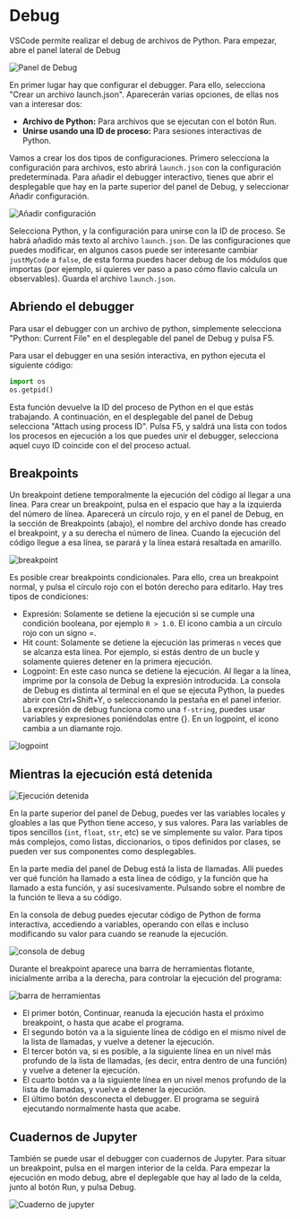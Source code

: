 # Debug

VSCode permite realizar el debug de archivos de Python. Para empezar, abre el panel lateral de Debug

![Panel de Debug](20.png)

En primer lugar hay que configurar el debugger. Para ello, selecciona "Crear un archivo launch.json". Aparecerán varias opciones, de ellas nos van a interesar dos:

* **Archivo de Python:** Para archivos que se ejecutan con el botón Run.
* **Unirse usando una ID de proceso:** Para sesiones interactivas de Python.

Vamos a crear los dos tipos de configuraciones. Primero selecciona la configuración para archivos, esto abrirá `launch.json` con la configuración predeterminada. Para añadir el debugger interactivo, tienes que abrir el desplegable que hay en la parte superior del panel de Debug, y seleccionar Añadir configuración.

![Añadir configuración](21.png)

Selecciona Python, y la configuración para unirse con la ID de proceso. Se habrá añadido más texto al archivo `launch.json`. De las configuraciones que puedes modificar, en algunos casos puede ser interesante cambiar `justMyCode` a `false`, de esta forma puedes hacer debug de los módulos que importas (por ejemplo, si quieres ver paso a paso cómo flavio calcula un observables). Guarda el archivo `launch.json`.

## Abriendo el debugger

Para usar el debugger con un archivo de python, simplemente selecciona "Python: Current File" en el desplegable del panel de Debug y pulsa F5.

Para usar el debugger en una sesión interactiva, en python ejecuta el siguiente código:

```python
import os
os.getpid()
```

Esta función devuelve la ID del proceso de Python en el que estás trabajando. A continuación, en el desplegable del panel de Debug selecciona "Attach using process ID". Pulsa F5, y saldrá una lista con todos los procesos en ejecución a los que puedes unir el debugger, selecciona aquel cuyo ID coincide con el del proceso actual.

## Breakpoints

Un breakpoint detiene temporalmente la ejecución del código al llegar a una línea. Para crear un breakpoint, pulsa en el espacio que hay a la izquierda del número de línea. Aparecerá un círculo rojo, y en el panel de Debug, en la sección de Breakpoints (abajo), el nombre del archivo donde has creado el breakpoint, y a su derecha el número de línea. Cuando la ejecución del código llegue a esa línea, se parará y la línea estará resaltada en amarillo.

![breakpoint](22.png)

Es posible crear breakpoints condicionales. Para ello, crea un breakpoint normal, y pulsa el círculo rojo con el botón derecho para editarlo. Hay tres tipos de condiciones:

* Expresión: Solamente se detiene la ejecución si se cumple una condición booleana, por ejemplo `R > 1.0`. El icono cambia a un círculo rojo con un signo =.
* Hit count: Solamente se detiene la ejecución las primeras `n` veces que se alcanza esta línea. Por ejemplo, si estás dentro de un bucle y solamente quieres detener en la primera ejecución.
* Logpoint: En este caso nunca se detiene la ejecución. Al llegar a la línea, imprime por la consola de Debug la expresión introducida. La consola de Debug es distinta al terminal en el que se ejecuta Python, la puedes abrir con Ctrl+Shift+Y, o seleccionando la pestaña en el panel inferior. La expresión de debug funciona como una `f-string`, puedes usar variables y expresiones poniéndolas entre {}. En un logpoint, el icono cambia a un diamante rojo.

![logpoint](23.png)

## Mientras la ejecución está detenida

![Ejecución detenida](24.png)

En la parte superior del panel de Debug, puedes ver las variables locales y gloables a las que Python tiene acceso, y sus valores. Para las variables de tipos sencillos (`int`, `float`, `str`, etc) se ve simplemente su valor. Para tipos más complejos, como listas, diccionarios, o tipos definidos por clases, se pueden ver sus componentes como desplegables.

En la parte media del panel de Debug está la lista de llamadas. Allí puedes ver qué función ha llamado a esta línea de código, y la función que ha llamado a esta función, y así sucesivamente. Pulsando sobre el nombre de la función te lleva a su código.

En la consola de debug puedes ejecutar código de Python de forma interactiva, accediendo a variables, operando con ellas e incluso modificando su valor para cuando se reanude la ejecución.

![consola de debug](25.png)

Durante el breakpoint aparece una barra de herramientas flotante, inicialmente arriba a la derecha, para controlar la ejecución del programa:

![barra de herramientas](26.png)

* El primer botón, Continuar, reanuda la ejecución hasta el próximo breakpoint, o hasta que acabe el programa.
* El segundo botón va a la siguiente línea de código en el mismo nivel de la lista de llamadas, y vuelve a detener la ejecución.
* El tercer botón va, si es posible, a la siguiente línea en un nivel más profundo de la lista de llamadas, (es decir, entra dentro de una función) y vuelve a detener la ejecución.
* El cuarto botón va a la siguiente línea en un nivel menos profundo de la lista de llamadas, y vuelve a detener la ejecución.
* El último botón desconecta el debugger. El programa se seguirá ejecutando normalmente hasta que acabe.

## Cuadernos de Jupyter

También se puede usar el debugger con cuadernos de Jupyter. Para situar un breakpoint, pulsa en el margen interior de la celda. Para empezar la ejecución en modo debug, abre el deplegable que hay al lado de la celda, junto al botón Run, y pulsa Debug.

![Cuaderno de jupyter](27.png)
